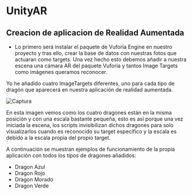 # UnityAR

## Creacion de aplicacion de Realidad Aumentada

* Lo primero será instalar el paquete de Vuforia Engine en nuestro proyecto y tras ello, crear la base de datos con nuestras fotos que actuaran como targets.
Una vez hecho esto debemos añadir a nuestra escena una cámara AR del paquete Vuforia y tantos Image Targets como imágenes queramos reconocer.

Yo he añadido cuatro ImageTargets diferentes, uno para cada tipo de dragón que aparecerá en nuestra aplicación de realidad aumentada.

![Captura](https://user-images.githubusercontent.com/72491269/206723983-13aa7484-bdaa-49df-bf9e-49250e44bbaa.PNG)

En esta imagen vemos como los cuatro dragones están en la misma posición y con una escala bastante pequeña, esto es asi porque una vez iniciada la escena, los scripts invisibilizan dichos dragones para solo visualizarlos cuando es reconocido su target específico y la escala es debido a la escala propia del propio target.

A continuación se muestran ejemplos de funcionamiento de la propia aplicación con todos los tipos de dragones añadidos:

* Dragon Azul
* Dragon Rojo
* Dragon Morado
* Dragon Verde
